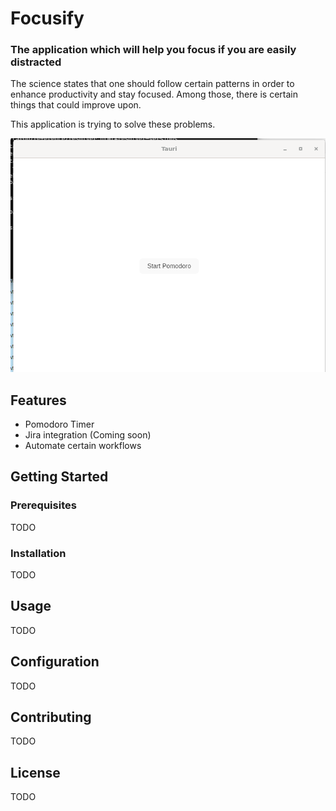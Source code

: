 # Focusify

### The application which will help you focus if you are easily distracted

The science states that one should follow certain patterns in order to enhance productivity and stay focused.
Among those, there is certain things that could improve upon.

This application is trying to solve these problems.

![Screenshot of current phase](image.png)

## Features

- Pomodoro Timer
- Jira integration (Coming soon)
- Automate certain workflows

## Getting Started

### Prerequisites

TODO

### Installation

TODO

## Usage

TODO

## Configuration

TODO

## Contributing

TODO

## License

TODO
